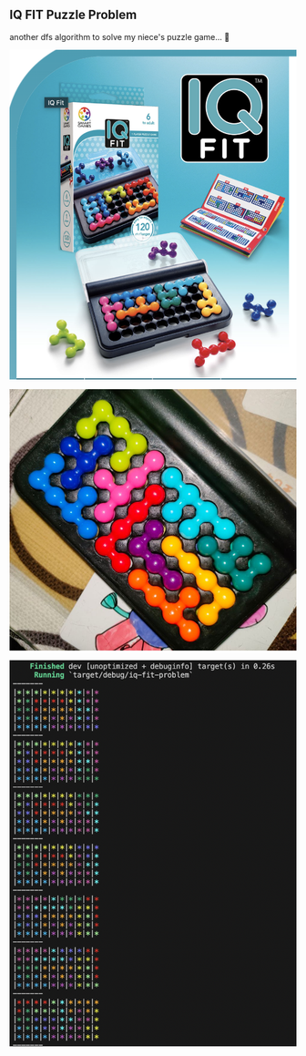 ## IQ FIT Puzzle Problem

another dfs algorithm to solve my niece's puzzle game... 🤔

![puzzle](./@resource/puzzle.png)

![pic](./@resource/picture.jpg)

![result](./@resource/console.png)